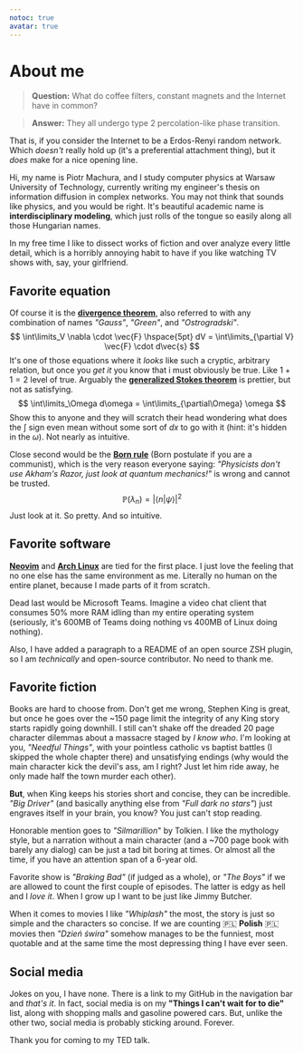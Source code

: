 ```yaml
---
notoc: true
avatar: true
---
```

# About me
> **Question:** What do coffee filters, constant magnets and the Internet have in common?

> **Answer:** They all undergo type 2 percolation-like phase transition.

That is, if you consider the Internet to be a Erdos-Renyi random network. Which *doesn't* really hold up (it's a
preferential attachment thing), but it *does* make for a nice opening line.

Hi, my name is Piotr Machura, and I study computer physics at Warsaw University of Technology, currently writing my
engineer's thesis on information diffusion in complex networks. You may not think that sounds like physics, and you
would be right. It's beautiful academic name is **interdisciplinary modeling**, which just rolls of the tongue so
easily along all those Hungarian names.

In my free time I like to dissect works of fiction and over analyze every little detail, which is a horribly annoying
habit to have if you like watching TV shows with, say, your girlfriend.

## Favorite equation
Of course it is the **[divergence theorem](https://en.wikipedia.org/wiki/Divergence_theorem)**, also referred to with
any combination of names *"Gauss"*, *"Green"*, and *"Ostrogradski"*.
$$
\int\limits_V \nabla \cdot \vec{F} \hspace{5pt} dV = \int\limits_{\partial V} \vec{F} \cdot d\vec{s}
$$
It's one of those equations where it *looks* like such a cryptic, arbitrary relation, but once you *get it* you know
that i must obviously be true. Like $1+1=2$ level of true. Arguably the **[generalized Stokes
theorem](https://en.wikipedia.org/wiki/Generalized_Stokes_theorem)** is prettier, but not as satisfying.
$$
\int\limits_\Omega d\omega = \int\limits_{\partial\Omega} \omega
$$
Show this to anyone and they will scratch their head wondering what does the $\int$ sign even mean without some sort of
$dx$ to go with it (hint: it's hidden in the $\omega$). Not nearly as intuitive.

Close second would be the **[Born rule](https://en.wikipedia.org/wiki/Born_rule)** (Born postulate if you are a
communist), which is the very reason everyone saying: *"Physicists don't use Akham's Razor, just look at quantum
mechanics!"* is wrong and cannot be trusted.
$$
\mathbb{P}(\lambda_n) = \vert \langle n \vert \psi \rangle \vert^2
$$
Just look at it. So pretty. And so intuitive.

## Favorite software
**[Neovim](https://neovim.io/)** and **[Arch Linux](https://archlinux.org/)** are tied for the first place. I just love
the feeling that no one else has the same environment as me. Literally no human on the entire planet, because I made parts
of it from scratch.

Dead last would be Microsoft Teams. Imagine a video chat client that consumes 50% more RAM idling than my entire operating
system (seriously, it's 600MB of Teams doing nothing vs 400MB of Linux doing nothing).

Also, I have added a paragraph to a README of an open source ZSH plugin, so I am *technically* and open-source
contributor. No need to thank me.

## Favorite fiction
Books are hard to choose from. Don't get me wrong, Stephen King is great, but once he goes over the ~150 page limit the
integrity of any King story starts rapidly going downhill. I still can't shake off the dreaded 20 page character
dilemmas about a massacre staged by *I know who*. I'm looking at you, *"Needful Things"*, with your pointless catholic
vs baptist battles (I skipped the whole chapter there) and unsatisfying endings (why would the main character kick the
devil's ass, am I right? Just let him ride away, he only made half the town murder each other).

**But**, when King keeps his stories short and concise, they can be incredible. *"Big Driver"* (and basically
anything else from *"Full dark no stars"*) just engraves itself in your brain, you know? You just can't stop reading.

Honorable mention goes to *"Silmarillion*" by Tolkien. I like the mythology style, but a narration without a main
character (and a ~700 page book with barely any dialog) can be just a tad bit boring at times. Or almost all the time,
if you have an attention span of a 6-year old.

Favorite show is *"Braking Bad"* (if judged as a whole), or *"The Boys"* if we are allowed to count the first couple of
episodes. The latter is edgy as hell and I *love it*. When I grow up I want to be just like Jimmy Butcher.

When it comes to movies I like *"Whiplash"* the most, the story is just so simple and the characters so concise. If we
are counting
🇵🇱
**Polish**
🇵🇱
movies then *"Dzień świra"* somehow manages to be the funniest, most quotable and at the same time the most depressing
thing I have ever seen.

## Social media
Jokes on you, I have none. There is a link to my GitHub in the navigation bar and *that's it*. In fact, social media is on my
**"Things I can't wait for to die"** list, along with shopping malls and gasoline powered cars. But, unlike the other
two, social media is probably sticking around. Forever.

Thank you for coming to my TED talk.
